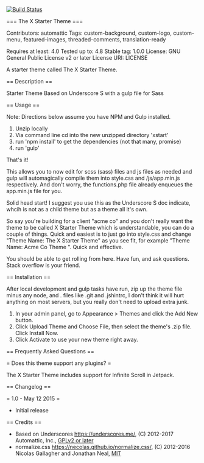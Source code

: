 [![Build Status](https://travis-ci.org/Automattic/_s.svg?branch=master)](https://travis-ci.org/Automattic/_s)

=== The X Starter Theme ===

Contributors: automattic
Tags: custom-background, custom-logo, custom-menu, featured-images, threaded-comments, translation-ready

Requires at least: 4.0
Tested up to: 4.8
Stable tag: 1.0.0
License: GNU General Public License v2 or later
License URI: LICENSE

A starter theme called The X Starter Theme.

== Description ==

Starter Theme Based on Underscore S with a gulp file for Sass 

== Usage ==

Note: Directions below assume you have NPM and Gulp installed.

1. Unzip locally
2. Via command line cd into the new unzipped directory 'xstart'
3. run 'npm install' to get the dependencies (not that many, promise)
4. run 'gulp'

That's it!

This allows you to now edit for scss (sass) files and js files as needed and gulp will automagically
compile them into style.css and /js/app.min.js respectively. And don't worry, the functions.php file
already enqueues the app.min.js file for you.

Solid head start! I suggest you use this as the Underscore S doc indicate, whcih is not as a child theme but
as a theme all it's own.

So say you're building for a client "acme co" and you don't really want the theme to be called X Starter Theme which
is understandable, you can do a couple of things. Quick and easiest is to just go into style.css and
change "Theme Name: The X Starter Theme" as you see fit, for example "Theme Name: Acme Co Theme ". Quick and effective.

You should be able to get rolling from here. Have fun, and ask questions. Stack overflow is your friend.


== Installation ==

After local development and gulp tasks have run, zip up the theme file minus any node,  and . files
like .git and .jshintrc, I don't think it will hurt anything on most servers, but you really don't need
to upload extra junk.

1. In your admin panel, go to Appearance > Themes and click the Add New button.
2. Click Upload Theme and Choose File, then select the theme's .zip file. Click Install Now.
3. Click Activate to use your new theme right away.

== Frequently Asked Questions ==

= Does this theme support any plugins? =

The X Starter Theme includes support for Infinite Scroll in Jetpack.

== Changelog ==

= 1.0 - May 12 2015 =
* Initial release

== Credits ==

* Based on Underscores https://underscores.me/, (C) 2012-2017 Automattic, Inc., [GPLv2 or later](https://www.gnu.org/licenses/gpl-2.0.html)
* normalize.css https://necolas.github.io/normalize.css/, (C) 2012-2016 Nicolas Gallagher and Jonathan Neal, [MIT](https://opensource.org/licenses/MIT)
